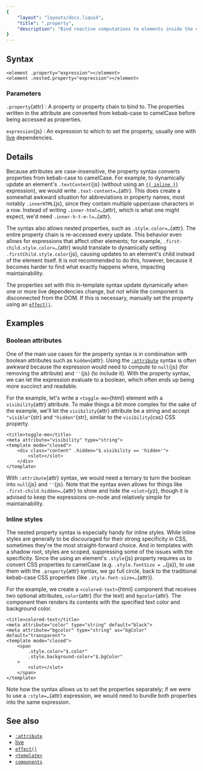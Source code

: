 ```yaml
---
{
	"layout": "layouts/docs.liquid",
	"title": ".property",
	"description": "Bind reactive computations to elements inside the component's `<template>`{yz} by using property-like syntax as attributes."
}
---
```


## Syntax

```yz
<element .property="expression"></element>
<element .nested.property="expression"></element>
```

### Parameters

`.property`{attr}
: A property or property chain to bind to. The properties written in the attribute are converted from kebab-case to camelCase before being accessed as properties.

`expression`{js}
: An expression to which to set the property, usually one with [live](/docs/live/) dependencies.

## Details

Because attributes are case-insensitive, the property syntax converts properties from kebab-case to camelCase. For example, to dynamically update an element's `.textContent`{js} (without using an [`{{ inline }}`](/docs/components/template/inline/) expression), we would write `.text-content=…`{attr}. This does create a somewhat awkward situation for abbreviations in property names, most notably `.innerHTML`{js}, since they contain multiple uppercase characters in a row. Instead of writing `.inner-html=…`{attr}, which is what one might expect, we'd need `.inner-h-t-m-l=…`{attr}.

The syntax also allows nested properties, such as `.style.color=…`{attr}. The entire property chain is re-accessed every update. This behavior even allows for expressions that affect other elements; for example, `.first-child.style.color=…`{attr} would translate to dynamically setting `.firstChild.style.color`{js}, causing updates to an element's child instead of the element itself. It is not recommended to do this, however, because it becomes harder to find what exactly happens where, impacting maintainability.

The properties set with this in-template syntax update dynamically when one or more live dependencies change, but not while the component is disconnected from the DOM. If this is necessary, manually set the property using an [`effect()`](/docs/effect/).

## Examples

### Boolean attributes

One of the main use cases for the property syntax is in combination with boolean attributes such as `hidden`{attr}. Using the [`:attribute`](/docs/components/template/attributes/) syntax is often awkward because the expression would need to compute to `null`{js} (for removing the attribute) and `''`{js} (to include it). With the property syntax, we can let the expression evaluate to a boolean, which often ends up being more succinct and readable.

For the example, let's write a `<toggle-me>`{html} element with a `visibility`{attr} attribute. To make things a bit more complex for the sake of the example, we'll let the `visibility`{attr} attribute be a string and accept `"visible"`{str} and `"hidden"`{str}, similar to the `visibility`{css} CSS property.

```yz
<title>toggle-me</title>
<meta attribute="visibility" type="string">
<template mode="closed">
	<div class="content" .hidden="$.visibility == 'hidden'">
		<slot></slot>
	</div>
</template>
```

With `:attribute`{attr} syntax, we would need a ternary to turn the boolean into `null`{js} and `''`{js}. Note that the syntax even allows for things like `.first-child.hidden=…`{attr} to show and hide the `<slot>`{yz}, though it is advised to keep the expressions on-node and relatively simple for maintainability.

### Inline styles

The nested property syntax is especially handy for inline styles. While inline styles are generally to be discouraged for their strong specificity in CSS, sometimes they're the most straight-forward choice. And in templates with a shadow root, styles are scoped, suppressing some of the issues with the specificity. Since the using an element's `.style`{js} property requires us to convert CSS properties to camelCase (e.g. `.style.fontSize = …`{js}), to use them with the `.property`{attr} syntax, we go full circle, back to the traditional kebab-case CSS properties (like `.style.font-size=…`{attr}).

For the example, we create a `<colored-text>`{html} component that receives two optional attributes, `color`{attr} (for the text) and `bgcolor`{attr}. The component then renders its contents with the specified text color and background color.

```yz
<title>colored-text</title>
<meta attribute="color" type="string" default="black">
<meta attribute="bgcolor" type="string" as="bgColor" default="transparent">
<template mode="closed">
	<span
		.style.color="$.color"
		.style.background-color="$.bgColor"
	>
		<slot></slot>
	</span>
</template>
```

Note how the syntax allows us to set the properties separately; if we were to use a `:style=…`{attr} expression, we would need to bundle both properties into the same expression.

## See also

- [`:attribute`](/docs/components/template/attribute/)
- [live](/docs/live/)
- [`effect()`](/docs/effect/)
- [`<template>`](/docs/components/template/)
- [`components`](/docs/components/)

